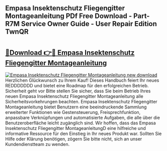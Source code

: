 ## Empasa Insektenschutz Fliegengitter Montageanleitung PDf Free Download - Part-R7M Service Owner Guide - User Repair Edition TwnQR

# <h2><a href="http://df7n9w0.blite.top/?on=Empasa+Insektenschutz+Fliegengitter+Montageanleitung">🔗Download 👉🔴 Empasa Insektenschutz Fliegengitter Montageanleitung</a></h2>

[![Empasa Insektenschutz Fliegengitter Montageanleitung new download](https://i.imgur.com/lujVjoI.png)](http://df7n9w0.blite.top/?on=Empasa+Insektenschutz+Fliegengitter+Montageanleitung)
Herzlichen Glückwunsch zu Ihrem Kauf! Dieses Handbuch feiert Ihr neues REDDDDDDD und bietet eine Roadmap für den erfolgreichen Betrieb. Sicherheit geht vor Bitte stellen Sie sicher, dass Sie beim Betrieb Ihres neuen Empasa Insektenschutz Fliegengitter Montageanleitung alle Sicherheitsvorkehrungen beachten. Empasa Insektenschutz Fliegengitter Montageanleitung bietet Benutzern eine beeindruckende Sammlung erweiterter Funktionen wie Gestensteuerung, Freisprechfunktion, anpassbare Verknüpfungen und automatisierte Aufgaben, die alle über die Benutzeroberfläche leicht zugänglich sind. Wir hoffen, dass das Empasa Insektenschutz Fliegengitter MontageanleitungD eine hilfreiche und informative Ressource für den Einstieg in Ihr neues Produkt war. Sollten Sie Hilfe oder Klärung benötigen, zögern Sie bitte nicht, sich an unser Kundendienstteam zu wenden.

